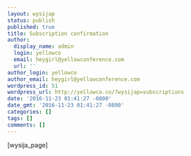 ```yaml
---
layout: wysijap
status: publish
published: true
title: Subscription confirmation
author:
  display_name: admin
  login: yellowco
  email: heygirl@yellowconference.com
  url: ''
author_login: yellowco
author_email: heygirl@yellowconference.com
wordpress_id: 51
wordpress_url: http://yellowco.co/?wysijap=subscriptions
date: '2016-11-23 01:41:27 -0800'
date_gmt: '2016-11-23 01:41:27 -0800'
categories: []
tags: []
comments: []
---
```

<p>[wysija_page]</p>
